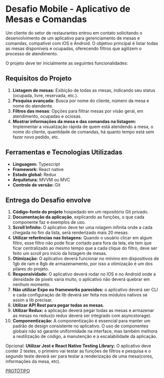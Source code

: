 # **Desafio Mobile \- Aplicativo de Mesas e Comandas**

Um cliente do setor de restaurantes entrou em contato solicitando o desenvolvimento de um aplicativo para gerenciamento de mesas e comandas, compatível com iOS e Android. O objetivo principal é listar todas as mesas disponíveis e ocupadas, oferecendo filtros que agilizem o processo de atendimento.

O projeto deve ter inicialmente as seguintes funcionalidades:

## **Requisitos do Projeto**

1. **Listagem de mesas:** Exibição de todas as mesas, indicando seu status (ocupada, livre, reservada, etc.).  
2. **Pesquisa avançada:** Busca por nome do cliente, número da mesa e nome do atendente.  
3. **Filtros das mesas**: Opções para filtrar mesas por visão geral, em atendimento, ocupadas e ociosas.  
4. **Mostrar informações da mesa e das comandas na listagem:** Implementar a visualização rápida de quem está atendendo a mesa, o nome do cliente, quantidade de comandas, há quanto tempo está sem fazer novo pedido, etc.

## **Ferramentas e Tecnologias Utilizadas**

* **Linguagem:** Typescript  
* **Framework:** React native  
* **Estado global:** Redux  
* **Arquitetura:** MVVM ou MVC  
* **Controle de versão:** Git

## **Entrega do Desafio envolve**

1. **Código-fonte do projeto** hospedado em um repositório Git privado.  
2. **Documentação da aplicação**, explicando as funções, o que cada componente faz e exemplos de uso.  
3. **Scroll Infinito:** O aplicativo deve ter uma rolagem infinita onde a cada chegada no fim da lista, será renderizado mais 20 mesas.  
4. **Utilizar referências nas listagens:** Quando o usuário clicar em algum filtro, esse filtro não pode ficar cortado para fora da tela, ele tem que ficar centralizado ao mesmo tempo que a cada clique do filtro, deve ser feito um scroll pro início da listagem de mesas.  
5. **Otimização:** O aplicativo deverá funcionar no mínimo em dispositivos de 1gb de ram e 8gb de armazenamento, por isso a otimização é um dos pilares do projeto.  
6. **Responsividade:** O aplicativo deverá rodar no IOS e no Android onde a densidade de pixels varia muito, o aplicativo não deverá quebrar em nenhum momento.  
7. **Não utilizar Expo ou frameworks parecidos:** o aplicativo deverá ser CLI e cada configuração de lib deverá ser feita nos módulos nativos se assim a lib precisar.  
8. **Utilizar API Rest para pegar todas as mesas.**  
9. **Utilizar Redux:** a aplicação deverá pegar todas as mesas e armazenar as mesas no redux(o redux deverá ser integrado com asyncstorage).  
10. **Componentização:** A componentização é essencial para manter um padrão de design consistente no aplicativo. O uso de componentes globais não só garante uniformidade na interface, mas também melhora a reutilização de código, a manutenção e a escalabilidade da aplicação.

Opcional: **Utilizar Jest e React Native Testing Library:** O aplicativo deve conter 2 testes, o primeiro vai testar as funções de filtros e pesquisa e o segundo teste deverá ser para testar a renderização de uma mesa(cores, informações da mesa, etc).

[PROTÓTIPO](https://www.figma.com/design/rQuxZuO2oZ7Vm8JLGCaLAD/Desafio-Pigz-Mobile-2025.1---Comanda-Mobile---Tempo-de-Inatividade?node-id=0-1&p=f&t=7r6a1Y8T0YnKBXEK-0)

